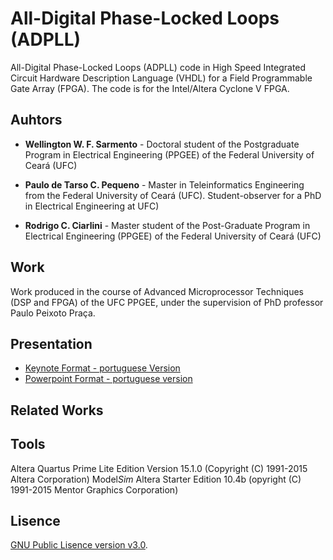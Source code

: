 # All-Digital Phase-Locked Loops (ADPLL)
All-Digital Phase-Locked Loops (ADPLL) code in High Speed Integrated Circuit Hardware Description Language (VHDL) for a Field Programmable Gate Array (FPGA). The code is for the Intel/Altera Cyclone V FPGA.

## Auhtors
- **Wellington W. F. Sarmento** - Doctoral student of the Postgraduate Program in Electrical Engineering (PPGEE) of the Federal University of Ceará (UFC)

- **Paulo de Tarso C. Pequeno** - Master in Teleinformatics Engineering from the Federal University of Ceará (UFC). Student-observer for a PhD in Electrical Engineering at UFC)

- **Rodrigo C. Ciarlini** - Master student of the Post-Graduate Program in Electrical Engineering (PPGEE) of the Federal University of Ceará (UFC)

## Work
Work produced in the course of Advanced Microprocessor Techniques (DSP and FPGA) of the UFC PPGEE, under the supervision of PhD professor Paulo Peixoto Praça.

## Presentation
- [Keynote Format - portuguese Version](trabalho-pll.key)
- [Powerpoint Format - portuguese version](trabalho-pll.ppt)

## Related Works


## Tools
Altera Quartus Prime Lite Edition Version 15.1.0 (Copyright (C) 1991-2015 Altera Corporation)
Model*Sim* Altera Starter Edition 10.4b (opyright (C) 1991-2015 Mentor Graphics Corporation)

## Lisence
[GNU Public Lisence version v3.0](LISENCE).
